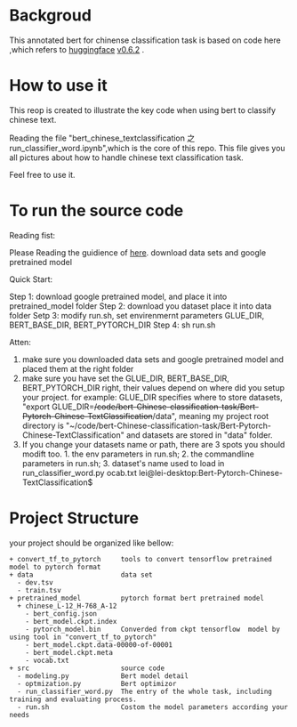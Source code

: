 # Backgroud
This annotated bert for chinense classification task is based on code here ,which refers to [huggingface](https://github.com/huggingface/transformers) [v0.6.2](https://github.com/huggingface/transformers/releases/tag/v0.6.2) .
# How to use it 
This reop is created to illustrate the key code when using bert to classify chinese text. 

Reading the file "bert_chinese_textclassification 之 run_classifier_word.ipynb",which is the core of this repo. This file gives you all pictures about how to handle chinese text classification task. 

Feel free to use it.


  
# To run the source code 
Reading fist:

Please Reading the guidience of [here](https://github.com/xieyufei1993/Bert-Pytorch-Chinese-TextClassification).
download data sets and google pretrained model

Quick Start:

Step 1: download google pretrained model, and place it into pretrained_model folder
Step 2: download you dataset place it into data folder
Setp 3: modify run.sh, set envirenmernt parameters GLUE_DIR, BERT_BASE_DIR, BERT_PYTORCH_DIR
Step 4: sh run.sh


Atten: 

1. make sure you downloaded data sets and google pretrained model and placed them at the right folder
2. make sure you have set the  GLUE_DIR, BERT_BASE_DIR, BERT_PYTORCH_DIR right, their values depend on where did you setup your project. for example: GLUE_DIR specifies where to store datasets, "export GLUE_DIR=~~/code/bert-Chinese-classification-task/Bert-Pytorch-Chinese-TextClassification~~/data", meaning my project root directory is "~/code/bert-Chinese-classification-task/Bert-Pytorch-Chinese-TextClassification" and datasets are stored in "data" folder.
3. If you change your datasets name or path, there are 3 spots you should modift too. 1. the env parameters in run.sh; 2. the commandline parameters in run.sh; 3. dataset's name used to load in run_classifier_word.py
ocab.txt
lei@lei-desktop:Bert-Pytorch-Chinese-TextClassification$ 

# Project Structure
your project should be organized like bellow:

```
+ convert_tf_to_pytorch     tools to convert tensorflow pretrained model to pytorch format 
+ data                      data set
  - dev.tsv  
  - train.tsv
+ pretrained_model          pytorch format bert pretrained model
  + chinese_L-12_H-768_A-12
    - bert_config.json                     
    - bert_model.ckpt.index  
    - pytorch_model.bin     Converded from ckpt tensorflow  model by using tool in "convert_tf_to_pytorch"
    - bert_model.ckpt.data-00000-of-00001  
    - bert_model.ckpt.meta   
    - vocab.txt
+ src                       source code 
  - modeling.py             Bert model detail
  - optmization.py          Bert optimizor
  - run_classifier_word.py  The entry of the whole task, including training and evaluating process.
  - run.sh                  Costom the model parameters according your needs
 ```
